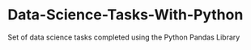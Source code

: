 # Data-Science-Tasks-With-Python
Set of data science tasks completed using the Python Pandas Library
